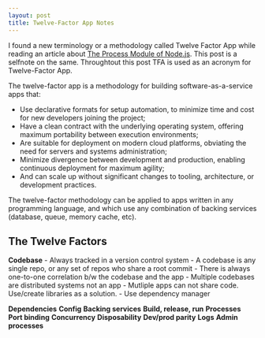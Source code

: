 ```yaml
---
layout: post
title: Twelve-Factor App Notes
---
```


I found a new terminology or a methodology called Twelve Factor App while reading an article about [The Process Module of Node.js](https://blog.risingstack.com/mastering-the-node-js-core-modules-the-process-module/). This post is a selfnote on the same. Throughtout this post TFA is used as an acronym for Twelve-Factor App.

<!--more-->

The twelve-factor app is a methodology for building software-as-a-service apps that:

* Use declarative formats for setup automation, to minimize time and cost for new developers joining the project;
* Have a clean contract with the underlying operating system, offering maximum portability between execution environments;
* Are suitable for deployment on modern cloud platforms, obviating the need for servers and systems administration;
* Minimize divergence between development and production, enabling continuous deployment for maximum agility;
* And can scale up without significant changes to tooling, architecture, or development practices.

The twelve-factor methodology can be applied to apps written in any programming language, and which use any combination of backing services (database, queue, memory cache, etc).

## The Twelve Factors

**Codebase**
    - Always tracked in a version control system
    - A codebase is any single repo, or any set of repos who share a root commit
    - There is always one-to-one correlation b/w the codebase and the app
    - Multiple codebases are distributed systems not an app
    - Mutliple apps can not share code. Use/create libraries as a solution.
    - Use dependency manager

**Dependencies**
**Config**
**Backing services**
**Build, release, run**
**Processes**
**Port binding**
**Concurrency**
**Disposability**
**Dev/prod parity**
**Logs**
**Admin processes**
